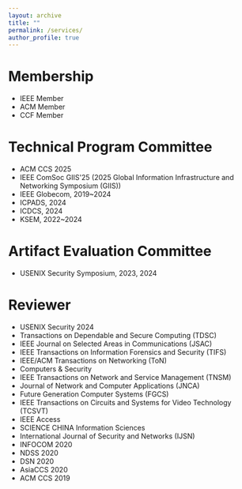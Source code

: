 ```yaml
---
layout: archive
title: ""
permalink: /services/
author_profile: true
---
```

# Membership
* IEEE Member
* ACM Member
* CCF Member

# Technical Program Committee
* ACM CCS 2025
* IEEE ComSoc GIIS'25 (2025 Global Information Infrastructure and Networking Symposium (GIIS))
* IEEE Globecom, 2019~2024
* ICPADS, 2024
* ICDCS, 2024
* KSEM, 2022~2024

# Artifact Evaluation Committee
* USENIX Security Symposium, 2023, 2024

# Reviewer
* USENIX Security 2024
* Transactions on Dependable and Secure Computing (TDSC)
* IEEE Journal on Selected Areas in Communications (JSAC)
* IEEE Transactions on Information Forensics and Security (TIFS)
* IEEE/ACM Transactions on Networking (ToN)
* Computers & Security
* IEEE Transactions on Network and Service Management (TNSM)
* Journal of Network and Computer Applications (JNCA)
* Future Generation Computer Systems (FGCS)
* IEEE Transactions on Circuits and Systems for Video Technology (TCSVT)
* IEEE Access
* SCIENCE CHINA Information Sciences
* International Journal of Security and Networks (IJSN)
* INFOCOM 2020
* NDSS 2020
* DSN 2020
* AsiaCCS 2020
* ACM CCS 2019
